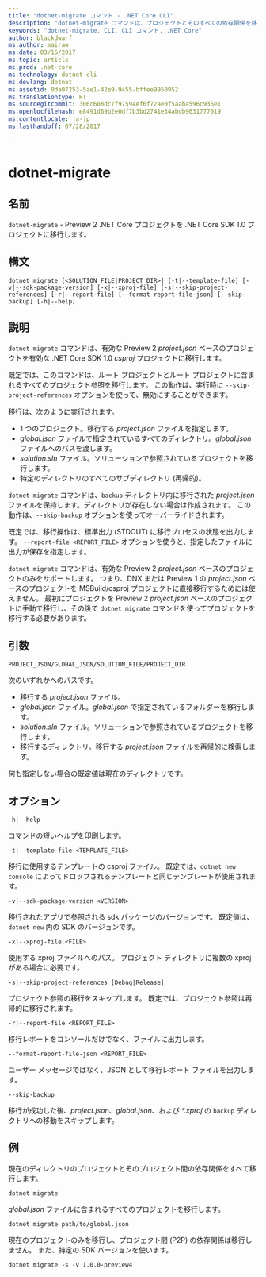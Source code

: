 ```yaml
---
title: "dotnet-migrate コマンド - .NET Core CLI"
description: "dotnet-migrate コマンドは、プロジェクトとそのすべての依存関係を移行します。"
keywords: "dotnet-migrate, CLI, CLI コマンド, .NET Core"
author: blackdwarf
ms.author: mairaw
ms.date: 03/15/2017
ms.topic: article
ms.prod: .net-core
ms.technology: dotnet-cli
ms.devlang: dotnet
ms.assetid: 0da07253-5ae1-42e9-9455-bffee9950952
ms.translationtype: HT
ms.sourcegitcommit: 306c608dc7f97594ef6f72ae0f5aaba596c936e1
ms.openlocfilehash: e8491d69b2e0df7b3bd2741e34abdb9631777019
ms.contentlocale: ja-jp
ms.lasthandoff: 07/28/2017

---
```


# <a name="dotnet-migrate"></a>dotnet-migrate

## <a name="name"></a>名前

`dotnet-migrate` - Preview 2 .NET Core プロジェクトを .NET Core SDK 1.0 プロジェクトに移行します。

## <a name="synopsis"></a>構文

`dotnet migrate [<SOLUTION_FILE|PROJECT_DIR>] [-t|--template-file] [-v|--sdk-package-version] [-x|--xproj-file] [-s|--skip-project-references] [-r|--report-file] [--format-report-file-json] [--skip-backup] [-h|--help]`

## <a name="description"></a>説明

`dotnet migrate` コマンドは、有効な Preview 2 *project.json* ベースのプロジェクトを有効な .NET Core SDK 1.0 *csproj* プロジェクトに移行します。 

既定では、このコマンドは、ルート プロジェクトとルート プロジェクトに含まれるすべてのプロジェクト参照を移行します。 この動作は、実行時に `--skip-project-references` オプションを使って、無効にすることができます。 

移行は、次のように実行されます。

* 1 つのプロジェクト。移行する *project.json* ファイルを指定します。
* *global.json* ファイルで指定されているすべてのディレクトリ。*global.json* ファイルへのパスを渡します。
* *solution.sln* ファイル。ソリューションで参照されているプロジェクトを移行します。
* 特定のディレクトリのすべてのサブディレクトリ (再帰的)。

`dotnet migrate` コマンドは、`backup` ディレクトリ内に移行された *project.json* ファイルを保持します。ディレクトリが存在しない場合は作成されます。 この動作は、`--skip-backup` オプションを使ってオーバーライドされます。 

既定では、移行操作は、標準出力 (STDOUT) に移行プロセスの状態を出力します。 `--report-file <REPORT_FILE>` オプションを使うと、指定したファイルに出力が保存を指定します。 

`dotnet migrate` コマンドは、有効な Preview 2 *project.json* ベースのプロジェクトのみをサポートします。 つまり、DNX または Preview 1 の *project.json* ベースのプロジェクトを MSBuild/csproj プロジェクトに直接移行するためには使えません。 最初にプロジェクトを Preview 2 *project.json* ベースのプロジェクトに手動で移行し、その後で `dotnet migrate` コマンドを使ってプロジェクトを移行する必要があります。

## <a name="arguments"></a>引数

`PROJECT_JSON/GLOBAL_JSON/SOLUTION_FILE/PROJECT_DIR`

次のいずれかへのパスです。

* 移行する *project.json* ファイル。
* *global.json* ファイル。*global.json* で指定されているフォルダーを移行します。
* *solution.sln* ファイル。ソリューションで参照されているプロジェクトを移行します。
* 移行するディレクトリ。移行する *project.json* ファイルを再帰的に検索します。

何も指定しない場合の既定値は現在のディレクトリです。

## <a name="options"></a>オプション

`-h|--help`

コマンドの短いヘルプを印刷します。  

`-t|--template-file <TEMPLATE_FILE>`

移行に使用するテンプレートの csproj ファイル。 既定では、`dotnet new console` によってドロップされるテンプレートと同じテンプレートが使用されます。 

`-v|--sdk-package-version <VERSION>`

移行されたアプリで参照される sdk パッケージのバージョンです。 既定値は、`dotnet new` 内の SDK のバージョンです。

`-x|--xproj-file <FILE>`

使用する xproj ファイルへのパス。 プロジェクト ディレクトリに複数の xproj がある場合に必要です。

`-s|--skip-project-references [Debug|Release]`

プロジェクト参照の移行をスキップします。 既定では、プロジェクト参照は再帰的に移行されます。

`-r|--report-file <REPORT_FILE>`

移行レポートをコンソールだけでなく、ファイルに出力します。

`--format-report-file-json <REPORT_FILE>`

ユーザー メッセージではなく、JSON として移行レポート ファイルを出力します。

`--skip-backup`

移行が成功した後、*project.json*、*global.json*、および *\*.xproj* の `backup` ディレクトリへの移動をスキップします。

## <a name="examples"></a>例

現在のディレクトリのプロジェクトとそのプロジェクト間の依存関係をすべて移行します。

`dotnet migrate`

*global.json* ファイルに含まれるすべてのプロジェクトを移行します。

`dotnet migrate path/to/global.json`

現在のプロジェクトのみを移行し、プロジェクト間 (P2P) の依存関係は移行しません。 また、特定の SDK バージョンを使います。

`dotnet migrate -s -v 1.0.0-preview4`


